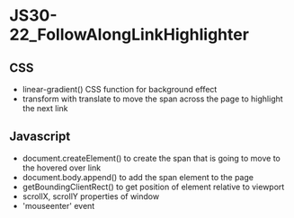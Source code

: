 # JS30-22_FollowAlongLinkHighlighter

## CSS
* linear-gradient() CSS function for background effect
* transform with translate to move the span across the page to highlight the next link

## Javascript
* document.createElement() to create the span that is going to move to the hovered over link
* document.body.append() to add the span element to the page
* getBoundingClientRect() to get position of element relative to viewport
* scrollX, scrollY properties of window
* 'mouseenter' event

